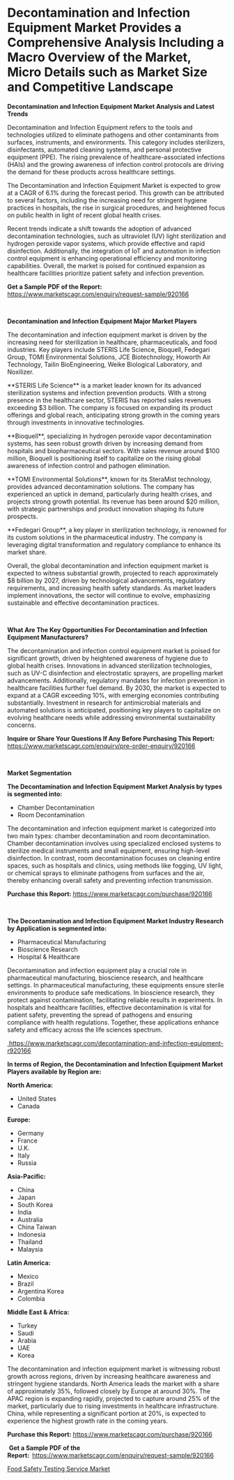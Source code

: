 <p><h1>Decontamination and Infection Equipment Market Provides a Comprehensive Analysis Including a Macro Overview of the Market, Micro Details such as Market Size and Competitive Landscape</h1></p><p><strong>Decontamination and Infection Equipment Market Analysis and Latest Trends</strong></p>
<p><p>Decontamination and Infection Equipment refers to the tools and technologies utilized to eliminate pathogens and other contaminants from surfaces, instruments, and environments. This category includes sterilizers, disinfectants, automated cleaning systems, and personal protective equipment (PPE). The rising prevalence of healthcare-associated infections (HAIs) and the growing awareness of infection control protocols are driving the demand for these products across healthcare settings.</p><p>The Decontamination and Infection Equipment Market is expected to grow at a CAGR of 6.1% during the forecast period. This growth can be attributed to several factors, including the increasing need for stringent hygiene practices in hospitals, the rise in surgical procedures, and heightened focus on public health in light of recent global health crises. </p><p>Recent trends indicate a shift towards the adoption of advanced decontamination technologies, such as ultraviolet (UV) light sterilization and hydrogen peroxide vapor systems, which provide effective and rapid disinfection. Additionally, the integration of IoT and automation in infection control equipment is enhancing operational efficiency and monitoring capabilities. Overall, the market is poised for continued expansion as healthcare facilities prioritize patient safety and infection prevention.</p></p>
<p><strong>Get a Sample PDF of the Report:&nbsp;</strong> <a href="https://www.marketscagr.com/enquiry/request-sample/920166?utm_campaign=2337&utm_medium=2&utm_source=Github&utm_content=ia&utm_term=07032025&utm_id=decontamination-and-infection-equipment">https://www.marketscagr.com/enquiry/request-sample/920166</a></p>
<p>&nbsp;</p>
<p><strong>Decontamination and Infection Equipment Major Market Players</strong></p>
<p><p>The decontamination and infection equipment market is driven by the increasing need for sterilization in healthcare, pharmaceuticals, and food industries. Key players include STERIS Life Science, Bioquell, Fedegari Group, TOMI Environmental Solutions, JCE Biotechnology, Howorth Air Technology, Tailin BioEngineering, Weike Biological Laboratory, and Noxilizer.</p><p>**STERIS Life Science** is a market leader known for its advanced sterilization systems and infection prevention products. With a strong presence in the healthcare sector, STERIS has reported sales revenues exceeding $3 billion. The company is focused on expanding its product offerings and global reach, anticipating strong growth in the coming years through investments in innovative technologies.</p><p>**Bioquell**, specializing in hydrogen peroxide vapor decontamination systems, has seen robust growth driven by increasing demand from hospitals and biopharmaceutical sectors. With sales revenue around $100 million, Bioquell is positioning itself to capitalize on the rising global awareness of infection control and pathogen elimination.</p><p>**TOMI Environmental Solutions**, known for its SteraMist technology, provides advanced decontamination solutions. The company has experienced an uptick in demand, particularly during health crises, and projects strong growth potential. Its revenue has been around $20 million, with strategic partnerships and product innovation shaping its future prospects.</p><p>**Fedegari Group**, a key player in sterilization technology, is renowned for its custom solutions in the pharmaceutical industry. The company is leveraging digital transformation and regulatory compliance to enhance its market share.</p><p>Overall, the global decontamination and infection equipment market is expected to witness substantial growth, projected to reach approximately $8 billion by 2027, driven by technological advancements, regulatory requirements, and increasing health safety standards. As market leaders implement innovations, the sector will continue to evolve, emphasizing sustainable and effective decontamination practices.</p></p>
<p>&nbsp;</p>
<p><strong>What Are The Key Opportunities For Decontamination and Infection Equipment Manufacturers?</strong></p>
<p><p>The decontamination and infection control equipment market is poised for significant growth, driven by heightened awareness of hygiene due to global health crises. Innovations in advanced sterilization technologies, such as UV-C disinfection and electrostatic sprayers, are propelling market advancements. Additionally, regulatory mandates for infection prevention in healthcare facilities further fuel demand. By 2030, the market is expected to expand at a CAGR exceeding 10%, with emerging economies contributing substantially. Investment in research for antimicrobial materials and automated solutions is anticipated, positioning key players to capitalize on evolving healthcare needs while addressing environmental sustainability concerns.</p></p>
<p><strong>Inquire or Share Your Questions If Any Before Purchasing This Report:</strong> <a href="https://www.marketscagr.com/enquiry/pre-order-enquiry/920166?utm_campaign=2337&utm_medium=2&utm_source=Github&utm_content=ia&utm_term=07032025&utm_id=decontamination-and-infection-equipment">https://www.marketscagr.com/enquiry/pre-order-enquiry/920166</a></p>
<p>&nbsp;</p>
<p><strong>Market Segmentation</strong></p>
<p><strong>The Decontamination and Infection Equipment Market Analysis by types is segmented into:</strong></p>
<p><ul><li>Chamber Decontamination</li><li>Room Decontamination</li></ul></p>
<p><p>The decontamination and infection equipment market is categorized into two main types: chamber decontamination and room decontamination. Chamber decontamination involves using specialized enclosed systems to sterilize medical instruments and small equipment, ensuring high-level disinfection. In contrast, room decontamination focuses on cleaning entire spaces, such as hospitals and clinics, using methods like fogging, UV light, or chemical sprays to eliminate pathogens from surfaces and the air, thereby enhancing overall safety and preventing infection transmission.</p></p>
<p><strong>Purchase this Report:&nbsp;</strong><a href="https://www.marketscagr.com/purchase/920166?utm_campaign=2337&utm_medium=2&utm_source=Github&utm_content=ia&utm_term=07032025&utm_id=decontamination-and-infection-equipment">https://www.marketscagr.com/purchase/920166</a></p>
<p>&nbsp;</p>
<p><strong>The Decontamination and Infection Equipment Market Industry Research by Application is segmented into:</strong></p>
<p><ul><li>Pharmaceutical Manufacturing</li><li>Bioscience Research</li><li>Hospital & Healthcare</li></ul></p>
<p><p>Decontamination and infection equipment play a crucial role in pharmaceutical manufacturing, bioscience research, and healthcare settings. In pharmaceutical manufacturing, these equipments ensure sterile environments to produce safe medications. In bioscience research, they protect against contamination, facilitating reliable results in experiments. In hospitals and healthcare facilities, effective decontamination is vital for patient safety, preventing the spread of pathogens and ensuring compliance with health regulations. Together, these applications enhance safety and efficacy across the life sciences spectrum.</p></p>
<p><a href="https://www.marketscagr.com/decontamination-and-infection-equipment-r920166?utm_campaign=2337&utm_medium=2&utm_source=Github&utm_content=ia&utm_term=07032025&utm_id=decontamination-and-infection-equipment">&nbsp;https://www.marketscagr.com/decontamination-and-infection-equipment-r920166</a></p>
<p><strong>In terms of Region, the Decontamination and Infection Equipment Market Players available by Region are:</strong></p>
<p>
    <p> <strong> North America: </strong>
        <ul>
            <li>United States</li>
            <li>Canada</li>
        </ul>
        </p> 
    <p> <strong> Europe: </strong>
        <ul>
            <li>Germany</li>
            <li>France</li>
            <li>U.K.</li>
            <li>Italy</li>
            <li>Russia</li>
        </ul>
        </p> 
    <p> <strong> Asia-Pacific: </strong>
        <ul>
            <li>China</li>
            <li>Japan</li>
            <li>South Korea</li>
            <li>India</li>
            <li>Australia</li>
            <li>China Taiwan</li>
            <li>Indonesia</li>
            <li>Thailand</li>
            <li>Malaysia</li>
        </ul>
        </p> 
    <p> <strong> Latin America: </strong>
        <ul>
            <li>Mexico</li>
            <li>Brazil</li>
            <li>Argentina Korea</li>
            <li>Colombia</li>
        </ul>
        </p> 
    <p> <strong> Middle East & Africa: </strong>
        <ul>
            <li>Turkey</li>
            <li>Saudi</li>
            <li>Arabia</li>
            <li>UAE</li>
            <li>Korea</li>
        </ul>
    </p>
    </p>
<p><p>The decontamination and infection equipment market is witnessing robust growth across regions, driven by increasing healthcare awareness and stringent hygiene standards. North America leads the market with a share of approximately 35%, followed closely by Europe at around 30%. The APAC region is expanding rapidly, projected to capture around 25% of the market, particularly due to rising investments in healthcare infrastructure. China, while representing a significant portion at 20%, is expected to experience the highest growth rate in the coming years.</p></p>
<p><strong>Purchase this Report: </strong><a href="https://www.marketscagr.com/purchase/920166?utm_campaign=2337&utm_medium=2&utm_source=Github&utm_content=ia&utm_term=07032025&utm_id=decontamination-and-infection-equipment">https://www.marketscagr.com/purchase/920166</a></p>
<p>&nbsp;<strong>Get a Sample PDF of the Report:&nbsp;&nbsp;</strong><a href="https://www.marketscagr.com/enquiry/request-sample/920166?utm_campaign=2337&utm_medium=2&utm_source=Github&utm_content=ia&utm_term=07032025&utm_id=decontamination-and-infection-equipment">https://www.marketscagr.com/enquiry/request-sample/920166</a></p>
<p><strong></strong></p>
<p><p><a href="https://github.com/rileymgdorcas/Market-Research-Report-List-1/blob/main/food-safety-testing-service-market.md?utm_campaign=2337&utm_medium=2&utm_source=Github&utm_content=ia&utm_term=07032025&utm_id=decontamination-and-infection-equipment">Food Safety Testing Service Market</a></p></p>